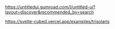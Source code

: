 

https://untitledui.gumroad.com/l/untitled-ui?layout=discover&recommended_by=search

https://svelte-cubed.vercel.app/examples/trisolaris